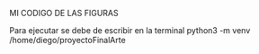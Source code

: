MI CODIGO DE LAS FIGURAS

Para ejecutar se debe de escribir en la terminal
python3 -m venv /home/diego/proyectoFinalArte
